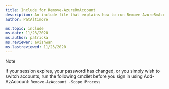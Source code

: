 ```yaml
---
title: Include for Remove-AzureRmAccount 
description: An include file that explains how to run Remove-AzureRmAccount.
author: PatAltimore

ms.topic: include
ms.date: 11/23/2020
ms.author: patricka
ms.reviewer: avishwan
ms.lastreviewed: 11/23/2020
---
```


>[!Note]
>If your session expires, your password has changed, or you simply wish to switch accounts, run the following cmdlet before you sign in using Add-AzAccount: `Remove-AzAccount -Scope Process`
